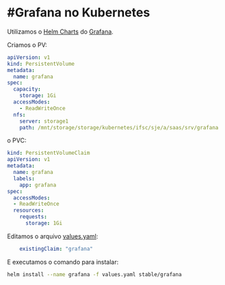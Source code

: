 #Grafana no Kubernetes
======
Utilizamos o [Helm Charts](https://github.com/kubernetes/charts) do [Grafana](https://github.com/kubernetes/charts/tree/master/stable/grafana).

Criamos o PV:
```yaml
apiVersion: v1
kind: PersistentVolume
metadata:
  name: grafana
spec:
  capacity:
    storage: 1Gi
  accessModes:
    - ReadWriteOnce
  nfs:
    server: storage1
    path: /mnt/storage/storage/kubernetes/ifsc/sje/a/saas/srv/grafana
```

o PVC:
```yaml
kind: PersistentVolumeClaim
apiVersion: v1
metadata:
  name: grafana
  labels:
    app: grafana
spec:
  accessModes:
  - ReadWriteOnce
  resources:
    requests:
      storage: 1Gi
```

Editamos o arquivo [values.yaml](values.yaml):
```yaml
    existingClaim: "grafana"
```

E executamos o comando para instalar:

```sh
helm install --name grafana -f values.yaml stable/grafana
```
